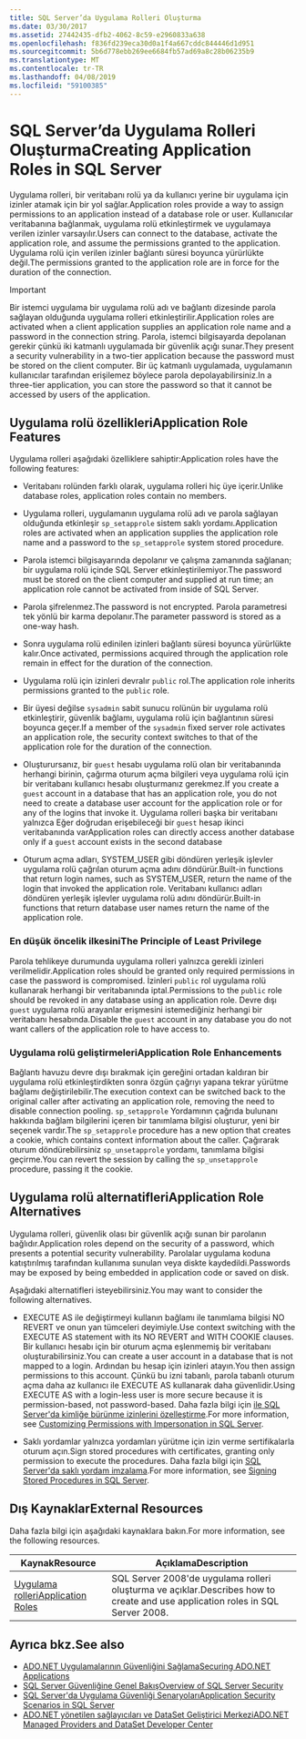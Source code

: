```yaml
---
title: SQL Server’da Uygulama Rolleri Oluşturma
ms.date: 03/30/2017
ms.assetid: 27442435-dfb2-4062-8c59-e2960833a638
ms.openlocfilehash: f836fd239eca30d0a1f4a667cddc844446d1d951
ms.sourcegitcommit: 5b6d778ebb269ee6684fb57ad69a8c28b06235b9
ms.translationtype: MT
ms.contentlocale: tr-TR
ms.lasthandoff: 04/08/2019
ms.locfileid: "59100385"
---
```

# <a name="creating-application-roles-in-sql-server"></a><span data-ttu-id="1ca31-102">SQL Server’da Uygulama Rolleri Oluşturma</span><span class="sxs-lookup"><span data-stu-id="1ca31-102">Creating Application Roles in SQL Server</span></span>
<span data-ttu-id="1ca31-103">Uygulama rolleri, bir veritabanı rolü ya da kullanıcı yerine bir uygulama için izinler atamak için bir yol sağlar.</span><span class="sxs-lookup"><span data-stu-id="1ca31-103">Application roles provide a way to assign permissions to an application instead of a database role or user.</span></span> <span data-ttu-id="1ca31-104">Kullanıcılar veritabanına bağlanmak, uygulama rolü etkinleştirmek ve uygulamaya verilen izinler varsayılır.</span><span class="sxs-lookup"><span data-stu-id="1ca31-104">Users can connect to the database, activate the application role, and assume the permissions granted to the application.</span></span> <span data-ttu-id="1ca31-105">Uygulama rolü için verilen izinler bağlantı süresi boyunca yürürlükte değil.</span><span class="sxs-lookup"><span data-stu-id="1ca31-105">The permissions granted to the application role are in force for the duration of the connection.</span></span>  
  
> [!IMPORTANT]
>  <span data-ttu-id="1ca31-106">Bir istemci uygulama bir uygulama rolü adı ve bağlantı dizesinde parola sağlayan olduğunda uygulama rolleri etkinleştirilir.</span><span class="sxs-lookup"><span data-stu-id="1ca31-106">Application roles are activated when a client application supplies an application role name and a password in the connection string.</span></span> <span data-ttu-id="1ca31-107">Parola, istemci bilgisayarda depolanan gerekir çünkü iki katmanlı uygulamada bir güvenlik açığı sunar.</span><span class="sxs-lookup"><span data-stu-id="1ca31-107">They present a security vulnerability in a two-tier application because the password must be stored on the client computer.</span></span> <span data-ttu-id="1ca31-108">Bir üç katmanlı uygulamada, uygulamanın kullanıcılar tarafından erişilemez böylece parola depolayabilirsiniz.</span><span class="sxs-lookup"><span data-stu-id="1ca31-108">In a three-tier application, you can store the password so that it cannot be accessed by users of the application.</span></span>  
  
## <a name="application-role-features"></a><span data-ttu-id="1ca31-109">Uygulama rolü özellikleri</span><span class="sxs-lookup"><span data-stu-id="1ca31-109">Application Role Features</span></span>  
 <span data-ttu-id="1ca31-110">Uygulama rolleri aşağıdaki özelliklere sahiptir:</span><span class="sxs-lookup"><span data-stu-id="1ca31-110">Application roles have the following features:</span></span>  
  
-   <span data-ttu-id="1ca31-111">Veritabanı rolünden farklı olarak, uygulama rolleri hiç üye içerir.</span><span class="sxs-lookup"><span data-stu-id="1ca31-111">Unlike database roles, application roles contain no members.</span></span>  
  
-   <span data-ttu-id="1ca31-112">Uygulama rolleri, uygulamanın uygulama rolü adı ve parola sağlayan olduğunda etkinleşir `sp_setapprole` sistem saklı yordamı.</span><span class="sxs-lookup"><span data-stu-id="1ca31-112">Application roles are activated when an application supplies the application role name and a password to the `sp_setapprole` system stored procedure.</span></span>  
  
-   <span data-ttu-id="1ca31-113">Parola istemci bilgisayarında depolanır ve çalışma zamanında sağlanan; bir uygulama rolü içinde SQL Server etkinleştirilemiyor.</span><span class="sxs-lookup"><span data-stu-id="1ca31-113">The password must be stored on the client computer and supplied at run time; an application role cannot be activated from inside of SQL Server.</span></span>  
  
-   <span data-ttu-id="1ca31-114">Parola şifrelenmez.</span><span class="sxs-lookup"><span data-stu-id="1ca31-114">The password is not encrypted.</span></span> <span data-ttu-id="1ca31-115">Parola parametresi tek yönlü bir karma depolanır.</span><span class="sxs-lookup"><span data-stu-id="1ca31-115">The parameter password is stored as a one-way hash.</span></span>  
  
-   <span data-ttu-id="1ca31-116">Sonra uygulama rolü edinilen izinleri bağlantı süresi boyunca yürürlükte kalır.</span><span class="sxs-lookup"><span data-stu-id="1ca31-116">Once activated, permissions acquired through the application role remain in effect for the duration of the connection.</span></span>  
  
-   <span data-ttu-id="1ca31-117">Uygulama rolü için izinleri devralır `public` rol.</span><span class="sxs-lookup"><span data-stu-id="1ca31-117">The application role inherits permissions granted to the `public` role.</span></span>  
  
-   <span data-ttu-id="1ca31-118">Bir üyesi değilse `sysadmin` sabit sunucu rolünün bir uygulama rolü etkinleştirir, güvenlik bağlamı, uygulama rolü için bağlantının süresi boyunca geçer.</span><span class="sxs-lookup"><span data-stu-id="1ca31-118">If a member of the `sysadmin` fixed server role activates an application role, the security context switches to that of the application role for the duration of the connection.</span></span>  
  
-   <span data-ttu-id="1ca31-119">Oluşturursanız, bir `guest` hesabı uygulama rolü olan bir veritabanında herhangi birinin, çağırma oturum açma bilgileri veya uygulama rolü için bir veritabanı kullanıcı hesabı oluşturmanız gerekmez.</span><span class="sxs-lookup"><span data-stu-id="1ca31-119">If you create a `guest` account in a database that has an application role, you do not need to create a database user account for the application role or for any of the logins that invoke it.</span></span> <span data-ttu-id="1ca31-120">Uygulama rolleri başka bir veritabanı yalnızca Eğer doğrudan erişebileceği bir `guest` hesap ikinci veritabanında var</span><span class="sxs-lookup"><span data-stu-id="1ca31-120">Application roles can directly access another database only if a `guest` account exists in the second database</span></span>  
  
-   <span data-ttu-id="1ca31-121">Oturum açma adları, SYSTEM_USER gibi döndüren yerleşik işlevler uygulama rolü çağrılan oturum açma adını döndürür.</span><span class="sxs-lookup"><span data-stu-id="1ca31-121">Built-in functions that return login names, such as SYSTEM_USER, return the name of the login that invoked the application role.</span></span> <span data-ttu-id="1ca31-122">Veritabanı kullanıcı adları döndüren yerleşik işlevler uygulama rolü adını döndürür.</span><span class="sxs-lookup"><span data-stu-id="1ca31-122">Built-in functions that return database user names return the name of the application role.</span></span>  
  
### <a name="the-principle-of-least-privilege"></a><span data-ttu-id="1ca31-123">En düşük öncelik ilkesini</span><span class="sxs-lookup"><span data-stu-id="1ca31-123">The Principle of Least Privilege</span></span>  
 <span data-ttu-id="1ca31-124">Parola tehlikeye durumunda uygulama rolleri yalnızca gerekli izinleri verilmelidir.</span><span class="sxs-lookup"><span data-stu-id="1ca31-124">Application roles should be granted only required permissions in case the password is compromised.</span></span> <span data-ttu-id="1ca31-125">İzinleri `public` rol uygulama rolü kullanarak herhangi bir veritabanında iptal.</span><span class="sxs-lookup"><span data-stu-id="1ca31-125">Permissions to the `public` role should be revoked in any database using an application role.</span></span> <span data-ttu-id="1ca31-126">Devre dışı `guest` uygulama rolü arayanlar erişmesini istemediğiniz herhangi bir veritabanı hesabında.</span><span class="sxs-lookup"><span data-stu-id="1ca31-126">Disable the `guest` account in any database you do not want callers of the application role to have access to.</span></span>  
  
### <a name="application-role-enhancements"></a><span data-ttu-id="1ca31-127">Uygulama rolü geliştirmeleri</span><span class="sxs-lookup"><span data-stu-id="1ca31-127">Application Role Enhancements</span></span>  
 <span data-ttu-id="1ca31-128">Bağlantı havuzu devre dışı bırakmak için gereğini ortadan kaldıran bir uygulama rolü etkinleştirdikten sonra özgün çağrıyı yapana tekrar yürütme bağlamı değiştirilebilir.</span><span class="sxs-lookup"><span data-stu-id="1ca31-128">The execution context can be switched back to the original caller after activating an application role, removing the need to disable connection pooling.</span></span> <span data-ttu-id="1ca31-129">`sp_setapprole` Yordamının çağrıda bulunanı hakkında bağlam bilgilerini içeren bir tanımlama bilgisi oluşturur, yeni bir seçenek vardır.</span><span class="sxs-lookup"><span data-stu-id="1ca31-129">The `sp_setapprole` procedure has a new option that creates a cookie, which contains context information about the caller.</span></span> <span data-ttu-id="1ca31-130">Çağırarak oturum döndürebilirsiniz `sp_unsetapprole` yordamı, tanımlama bilgisi geçirme.</span><span class="sxs-lookup"><span data-stu-id="1ca31-130">You can revert the session by calling the `sp_unsetapprole` procedure, passing it the cookie.</span></span>  
  
## <a name="application-role-alternatives"></a><span data-ttu-id="1ca31-131">Uygulama rolü alternatifleri</span><span class="sxs-lookup"><span data-stu-id="1ca31-131">Application Role Alternatives</span></span>  
 <span data-ttu-id="1ca31-132">Uygulama rolleri, güvenlik olası bir güvenlik açığı sunan bir parolanın bağlıdır.</span><span class="sxs-lookup"><span data-stu-id="1ca31-132">Application roles depend on the security of a password, which presents a potential security vulnerability.</span></span> <span data-ttu-id="1ca31-133">Parolalar uygulama koduna katıştırılmış tarafından kullanıma sunulan veya diskte kaydedildi.</span><span class="sxs-lookup"><span data-stu-id="1ca31-133">Passwords may be exposed by being embedded in application code or saved on disk.</span></span>  
  
 <span data-ttu-id="1ca31-134">Aşağıdaki alternatifleri isteyebilirsiniz.</span><span class="sxs-lookup"><span data-stu-id="1ca31-134">You may want to consider the following alternatives.</span></span>  
  
-   <span data-ttu-id="1ca31-135">EXECUTE AS ile değiştirmeyi kullanın bağlamı ile tanımlama bilgisi NO REVERT ve onun yan tümceleri deyimiyle.</span><span class="sxs-lookup"><span data-stu-id="1ca31-135">Use context switching with the EXECUTE AS statement with its NO REVERT and WITH COOKIE clauses.</span></span> <span data-ttu-id="1ca31-136">Bir kullanıcı hesabı için bir oturum açma eşlenmemiş bir veritabanı oluşturabilirsiniz.</span><span class="sxs-lookup"><span data-stu-id="1ca31-136">You can create a user account in a database that is not mapped to a login.</span></span> <span data-ttu-id="1ca31-137">Ardından bu hesap için izinleri atayın.</span><span class="sxs-lookup"><span data-stu-id="1ca31-137">You then assign permissions to this account.</span></span> <span data-ttu-id="1ca31-138">Çünkü bu izni tabanlı, parola tabanlı oturum açma daha az kullanıcı ile EXECUTE AS kullanarak daha güvenlidir.</span><span class="sxs-lookup"><span data-stu-id="1ca31-138">Using EXECUTE AS with a login-less user is more secure because it is permission-based, not password-based.</span></span> <span data-ttu-id="1ca31-139">Daha fazla bilgi için [ile SQL Server'da kimliğe bürünme izinlerini özelleştirme](../../../../../docs/framework/data/adonet/sql/customizing-permissions-with-impersonation-in-sql-server.md).</span><span class="sxs-lookup"><span data-stu-id="1ca31-139">For more information, see [Customizing Permissions with Impersonation in SQL Server](../../../../../docs/framework/data/adonet/sql/customizing-permissions-with-impersonation-in-sql-server.md).</span></span>  
  
-   <span data-ttu-id="1ca31-140">Saklı yordamlar yalnızca yordamları yürütme için izin verme sertifikalarla oturum açın.</span><span class="sxs-lookup"><span data-stu-id="1ca31-140">Sign stored procedures with certificates, granting only permission to execute the procedures.</span></span> <span data-ttu-id="1ca31-141">Daha fazla bilgi için [SQL Server'da saklı yordam imzalama](../../../../../docs/framework/data/adonet/sql/signing-stored-procedures-in-sql-server.md).</span><span class="sxs-lookup"><span data-stu-id="1ca31-141">For more information, see [Signing Stored Procedures in SQL Server](../../../../../docs/framework/data/adonet/sql/signing-stored-procedures-in-sql-server.md).</span></span>  
  
## <a name="external-resources"></a><span data-ttu-id="1ca31-142">Dış Kaynaklar</span><span class="sxs-lookup"><span data-stu-id="1ca31-142">External Resources</span></span>  
 <span data-ttu-id="1ca31-143">Daha fazla bilgi için aşağıdaki kaynaklara bakın.</span><span class="sxs-lookup"><span data-stu-id="1ca31-143">For more information, see the following resources.</span></span>  
  
|<span data-ttu-id="1ca31-144">Kaynak</span><span class="sxs-lookup"><span data-stu-id="1ca31-144">Resource</span></span>|<span data-ttu-id="1ca31-145">Açıklama</span><span class="sxs-lookup"><span data-stu-id="1ca31-145">Description</span></span>|  
|--------------|-----------------|  
|[<span data-ttu-id="1ca31-146">Uygulama rolleri</span><span class="sxs-lookup"><span data-stu-id="1ca31-146">Application Roles</span></span>](/sql/relational-databases/security/authentication-access/application-roles)|<span data-ttu-id="1ca31-147">SQL Server 2008'de uygulama rolleri oluşturma ve açıklar.</span><span class="sxs-lookup"><span data-stu-id="1ca31-147">Describes how to create and use application roles in SQL Server 2008.</span></span>|  
  
## <a name="see-also"></a><span data-ttu-id="1ca31-148">Ayrıca bkz.</span><span class="sxs-lookup"><span data-stu-id="1ca31-148">See also</span></span>

- [<span data-ttu-id="1ca31-149">ADO.NET Uygulamalarının Güvenliğini Sağlama</span><span class="sxs-lookup"><span data-stu-id="1ca31-149">Securing ADO.NET Applications</span></span>](../../../../../docs/framework/data/adonet/securing-ado-net-applications.md)
- [<span data-ttu-id="1ca31-150">SQL Server Güvenliğine Genel Bakış</span><span class="sxs-lookup"><span data-stu-id="1ca31-150">Overview of SQL Server Security</span></span>](../../../../../docs/framework/data/adonet/sql/overview-of-sql-server-security.md)
- [<span data-ttu-id="1ca31-151">SQL Server'da Uygulama Güvenliği Senaryoları</span><span class="sxs-lookup"><span data-stu-id="1ca31-151">Application Security Scenarios in SQL Server</span></span>](../../../../../docs/framework/data/adonet/sql/application-security-scenarios-in-sql-server.md)
- [<span data-ttu-id="1ca31-152">ADO.NET yönetilen sağlayıcıları ve DataSet Geliştirici Merkezi</span><span class="sxs-lookup"><span data-stu-id="1ca31-152">ADO.NET Managed Providers and DataSet Developer Center</span></span>](https://go.microsoft.com/fwlink/?LinkId=217917)
